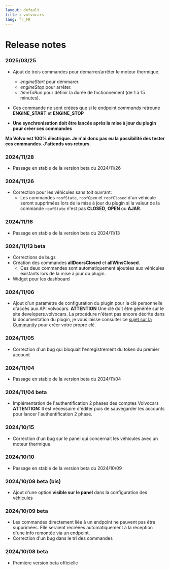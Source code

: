 ```yaml
---
layout: default
title : volvocars
lang: fr_FR
---
```


# Release notes

### 2025/03/25
+ Ajout de trois commandes pour démarrer/arrêter le moteur thermique. 
  + *engineStart* pour démmarer.
  + *engineStop* pour arrêter.
  + *timeToRun* pour définir la durée de fnctionnement (de 1 à 15 minutes).

+ Ces commande ne sont créées que si le endpoint *commands* retroune **ENGINE_START** et **ENGINE_STOP**
+ **Une synchronisation doit être lancée après la mise à jour du plugin pour créer ces commandes**

**Ma Volvo est 100% électrique. Je n'ai donc pas eu la possibilité des tester ces commandes. J'attends vos retours.**

### **2024/11/28**
+ Passage en stable de la version beta du 2024/11/26

### 2024/11/26
+ Correction pour les véhicules sans toit ouvrant:
  + Les commandes `roofState`, `roofOpen` et `roofClosed` d'un véhicule seront supprimées lors de la mise à jour du plugin si
    la valeur de la commande `roofState` n'est pas **CLOSED**, **OPEN** ou **AJAR**.

### **2024/11/16** 
+ Passage en stable de la version beta du 2024/11/13

### 2024/11/13 beta
+ Corrections de bugs
+ Création des commandes **allDoorsClosed** et **allWinsClosed**.
   + Ces deux commandes sont automatiquement ajoutées aux véhicules existants lors de la mise à jour du plugin.
+ Widget pour les dashboard

### **2024/11/06**
+ Ajout d'un paramètre de configuration du plugin pour la clè personnelle d'accès aux API volvocars.
  **ATTENTION** Une clé doit être générée sur le site developers.volvocars. La procédure n'étant pas encore décrite dans la documentation
  du plugin, je vous laisse consulter ce [sujet sur la Cummunity](https://community.jeedom.com/t/le-plugin-volvo-ne-fonctionnera-quune-partie-de-la-journee/133401/2?u=ktn)
  pour créer votre propre clé.

### **2024/11/05** 
* Correction d'un bug qui bloquait l'enregistrement du token du premier account

### **2024/11/04** 
+ Passage en stable de la version beta du 2024/11/04

### 2024/11/04 beta
+ Implémentation de l'authentification 2 phases des comptes Volvocars    
  **ATTENTION:**
  Il est nécessaire d'éditer puis de sauvegarder les accounts pour lancer l'authentification 2 phase.

### **2024/10/15**
+ Correction d'un bug sur le panel qui concernait les véhicules avec un moteur thermique.

### **2024/10/10**
+ Passage en stable de la version beta du 2024/10/09

### 2024/10/09 beta (bis)
+ Ajout d'une option **visible sur le panel** dans la configuration des véhicules

### 2024/10/09 beta
+ Les commandes directement liée à un endpoint ne peuvent pas être supprimées. Elle seraient recréées
  automatiquement à la réception d'une info remontée via un endpoint.
+ Correction d'un bug dans le tri des commandes

### 2024/10/08 beta
+ Première version beta officielle
